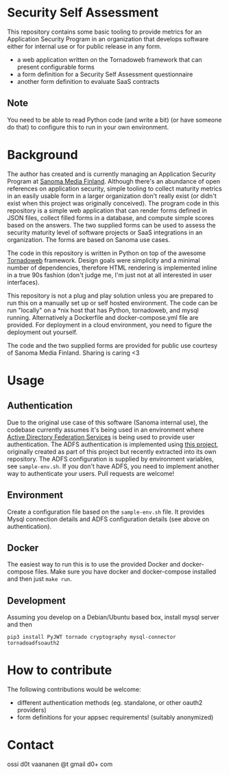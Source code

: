 # Security Self Assessment

This repository contains some basic tooling to provide metrics for an
Application Security Program in an organization that develops software
either for internal use or for public release in any form.

* a web application written on the Tornadoweb framework that can present configurable forms
* a form definition for a Security Self Assessment questionnaire
* another form definition to evaluate SaaS contracts

## Note

You need to be able to read Python code (and write a bit) (or have
someone do that) to configure this to run in your own environment.

# Background

The author has created and is currently managing an Application
Security Program at [Sanoma Media
Finland](https://www.sanoma.fi/en/). Although there's an abundance of
open references on application security, simple tooling to collect
maturity metrics in an easily usable form in a larger organization
don't really exist (or didn't exist when this project was originally
conceived). The program code in this repository is a simple web
application that can render forms defined in JSON files, collect
filled forms in a database, and compute simple scores based on the
answers. The two supplied forms can be used to assess the security
maturity level of software projects or SaaS integrations in an
organization. The forms are based on Sanoma use cases.

The code in this repository is written in Python on top of the awesome
[Tornadoweb](https://www.tornadoweb.org/en/stable/) framework. Design
goals were simplicity and a minimal number of dependencies, therefore
HTML rendering is implemented inline in a true 90s fashion (don't
judge me, I'm just not at all interested in user interfaces).

This repository is not a plug and play solution unless you are
prepared to run this on a manually set up or self hosted
environment. The code can be run "locally" on a *nix host that has
Python, tornadoweb, and mysql running. Alternatively a Dockerfile and
docker-compose.yml file are provided. For deployment in a cloud
environment, you need to figure the deployment out yourself.

The code and the two supplied forms are provided for public use
courtesy of Sanoma Media Finland. Sharing is caring <3

# Usage

## Authentication

Due to the original use case of this software (Sanoma internal use),
the codebase currently assumes it's being used in an environment where
[Active Directory Federation
Services](https://docs.microsoft.com/en-us/windows-server/identity/active-directory-federation-services)
is being used to provide user authentication. The ADFS authentication
is implemented using [this
project](https://github.com/oh6hay/tornadoadfsoauth2), originally
created as part of this project but recently extracted into its own
repository. The ADFS configuration is supplied by environment
variables, see `sample-env.sh`. If you don't have ADFS, you need to
implement another way to authenticate your users. Pull requests are
welcome!

## Environment

Create a configuration file based on the `sample-env.sh` file. It
provides Mysql connection details and ADFS configuration details (see
above on authentication). 

## Docker

The easiest way to run this is to use the provided Docker and
docker-compose files. Make sure you have docker and docker-compose
installed and then just `make run`.

## Development

Assuming you develop on a Debian/Ubuntu based box, install mysql
server and then

```
pip3 install PyJWT tornado cryptography mysql-connector tornadoadfsoauth2
```


# How to contribute

The following contributions would be welcome:

* different authentication methods (eg. standalone, or other oauth2
  providers)
* form definitions for your appsec requirements! (suitably anonymized)

# Contact

ossi d0t vaananen @t gmail d0+ com


